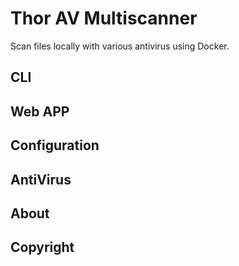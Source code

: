 # Thor AV Multiscanner
Scan files locally with various antivirus using Docker.

## CLI

## Web APP

## Configuration

## AntiVirus

## About

## Copyright